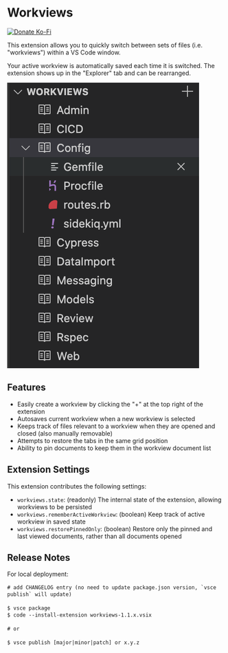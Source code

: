 # Workviews

[![Donate Ko-Fi](https://img.shields.io/badge/donate-ko--fi-29abe0.svg?style=for-the-badge&logo=ko-fi)](https://ko-fi.com/agquick)

This extension allows you to quickly switch between sets of files (i.e. "workviews") within a VS Code window. 

Your active workview is automatically saved each time it is switched. The extension shows up in the "Explorer" tab and can be rearranged.

![Extension Preview](images/preview.png)

## Features

* Easily create a workview by clicking the "+" at the top right of the extension
* Autosaves current workview when a new workview is selected
* Keeps track of files relevant to a workview when they are opened and closed (also manually removable)
* Attempts to restore the tabs in the same grid position
* Ability to pin documents to keep them in the workview document list

## Extension Settings

This extension contributes the following settings:

* `workviews.state`: (readonly) The internal state of the extension, allowing workviews to be persisted
* `workviews.rememberActiveWorkview`: (boolean) Keep track of active workview in saved state
* `workviews.restorePinnedOnly`: (boolean) Restore only the pinned and last viewed documents, rather than all documents opened

## Release Notes

For local deployment:

```
# add CHANGELOG entry (no need to update package.json version, `vsce publish` will update)

$ vsce package
$ code --install-extension workviews-1.1.x.vsix

# or

$ vsce publish [major|minor|patch] or x.y.z
```